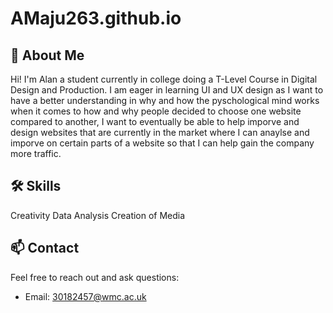 # AMaju263.github.io



## 🚀 About Me
 
Hi! I'm Alan a student currently in college doing a T-Level Course in Digital Design and Production. I am eager in learning UI and UX design as I want to have a better understanding in why and how the pyschological mind works when it comes to how and why people decided to choose one website compared to another, I want to eventually be able to help imporve and design websites that are currently in the market where I can anaylse and imporve on certain parts of a website so that I can help gain the company more traffic. 

## 🛠️ Skills
Creativity 
Data Analysis
Creation of Media

## 📫 Contact
Feel free to reach out and ask questions:
- Email: 30182457@wmc.ac.uk
